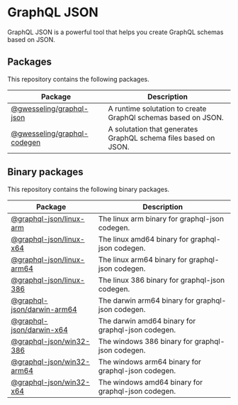 # GraphQL JSON

GraphQL JSON is a powerful tool that helps you create GraphQL schemas based on JSON.

## Packages

This repository contains the following packages.

| Package                                                                                  | Description                                                     |
| ---------------------------------------------------------------------------------------- | --------------------------------------------------------------- |
| [@gwesseling/graphql-json](https://www.npmjs.com/package/@gwesseling/graphql-json)       | A runtime solutation to create GraphQl schemas based on JSON.   |
| [@gwesseling/graphql-codegen](https://www.npmjs.com/package/@gwesseling/graphql-codegen) | A solutation that generates GraphQL schema files based on JSON. |

## Binary packages

This repository contains the following binary packages.

| Package                                                                                | Description                                        |
| -------------------------------------------------------------------------------------- | -------------------------------------------------- |
| [@graphql-json/linux-arm](https://www.npmjs.com/package/@graphql-json/linux-arm)       | The linux arm binary for graphql-json codegen.     |
| [@graphql-json/linux-x64](https://www.npmjs.com/package/@graphql-json/linux-x64)       | The linux amd64 binary for graphql-json codegen.   |
| [@graphql-json/linux-arm64](https://www.npmjs.com/package/@graphql-json/linux-arm64)   | The linux arm64 binary for graphql-json codegen.   |
| [@graphql-json/linux-386](https://www.npmjs.com/package/@graphql-json/linux-386)       | The linux 386 binary for graphql-json codegen.     |
| [@graphql-json/darwin-arm64](https://www.npmjs.com/package/@graphql-json/darwin-arm64) | The darwin arm64 binary for graphql-json codegen.  |
| [@graphql-json/darwin-x64](https://www.npmjs.com/package/@graphql-json/darwin-x64)     | The darwin amd64 binary for graphql-json codegen.  |
| [@graphql-json/win32-386](https://www.npmjs.com/package/@graphql-json/win32-386)       | The windows 386 binary for graphql-json codegen.   |
| [@graphql-json/win32-arm64](https://www.npmjs.com/package/@graphql-json/win32-arm64)   | The windows arm64 binary for graphql-json codegen. |
| [@graphql-json/win32-x64](https://www.npmjs.com/package/@graphql-json/win32-x64)       | The windows amd64 binary for graphql-json codegen. |
